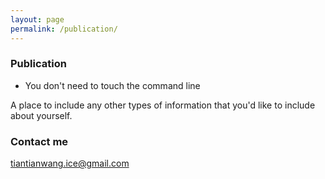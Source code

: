 ```yaml
---
layout: page
permalink: /publication/
---
```


### Publication
- You don't need to touch the command line

A place to include any other types of information that you'd like to include about yourself.

### Contact me

[tiantianwang.ice@gmail.com](mailto:tiantianwang.ice@gmail.com)
